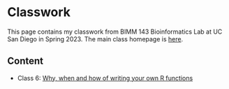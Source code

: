 # Classwork 

This page contains my classwork from BIMM 143 Bioinformatics Lab at UC San Diego in Spring 2023. The main class homepage is [here](https://labbioinfo.org).

## Content 

- Class 6: [Why, when and how of writing your own R functions](https://github.com/msimonya/bimm143/blob/main/Class%206/class%2006.md)
